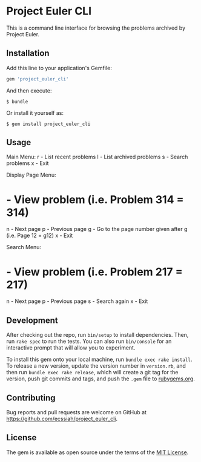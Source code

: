 # Project Euler CLI

This is a command line interface for browsing the problems archived by Project Euler.

## Installation

Add this line to your application's Gemfile:

```ruby
gem 'project_euler_cli'
```

And then execute:

    $ bundle

Or install it yourself as:

    $ gem install project_euler_cli

## Usage

Main Menu:
  r - List recent problems
  l - List archived problems
  s - Search problems
  x - Exit

Display Page Menu:
  # - View problem (i.e. Problem 314 = 314)
  n - Next page
  p - Previous page
  g - Go to the page number given after g (i.e. Page 12 = g12)
  x - Exit

Search Menu:
  # - View problem (i.e. Problem 217 = 217)
  n - Next page
  p - Previous page
  s - Search again
  x - Exit

## Development

After checking out the repo, run `bin/setup` to install dependencies. Then, run `rake spec` to run the tests. You can also run `bin/console` for an interactive prompt that will allow you to experiment.

To install this gem onto your local machine, run `bundle exec rake install`. To release a new version, update the version number in `version.rb`, and then run `bundle exec rake release`, which will create a git tag for the version, push git commits and tags, and push the `.gem` file to [rubygems.org](https://rubygems.org).

## Contributing

Bug reports and pull requests are welcome on GitHub at https://github.com/ecssiah/project_euler_cli.

## License

The gem is available as open source under the terms of the [MIT License](https://opensource.org/licenses/MIT).
